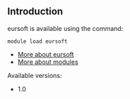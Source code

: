 ## Introduction


eursoft is available using the command:

```
module load eursoft
```

* [More about eursoft]()
* [More about modules](Local:/systems/lisa/software/modules)

Available versions:

* 1.0